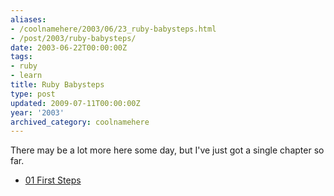 ```yaml
---
aliases:
- /coolnamehere/2003/06/23_ruby-babysteps.html
- /post/2003/ruby-babysteps/
date: 2003-06-22T00:00:00Z
tags:
- ruby
- learn
title: Ruby Babysteps
type: post
updated: 2009-07-11T00:00:00Z
year: '2003'
archived_category: coolnamehere
---
```

<!--more-->
There may be a lot more here some day, but I've just got a single chapter so far.

* [01 First Steps](/post/2003/01-first-steps/)

